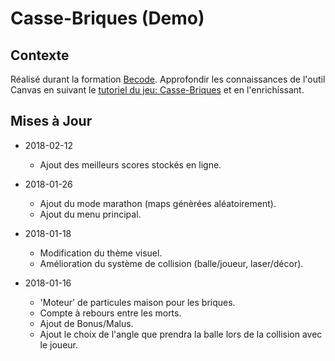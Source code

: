# Casse-Briques (Demo)

## Contexte

Réalisé durant la formation [Becode](http://www.becode.org/). Approfondir les connaissances de l'outil Canvas en suivant le [tutoriel du jeu: Casse-Briques](https://developer.mozilla.org/en-US/docs/Games/Tutorials/2D_Breakout_game_pure_JavaScript) et en l'enrichissant.

## Mises à Jour

* 2018-02-12
  * Ajout des meilleurs scores stockés en ligne.

* 2018-01-26
  * Ajout du mode marathon (maps génèrées aléatoirement).
  * Ajout du menu principal.
  
* 2018-01-18
  * Modification du thème visuel.
  * Amélioration du système de collision (balle/joueur, laser/décor).
  
* 2018-01-16
  * 'Moteur' de particules maison pour les briques.
  * Compte à rebours entre les morts.
  * Ajout de Bonus/Malus.
  * Ajout le choix de l'angle que prendra la balle lors de la collision avec le joueur.
